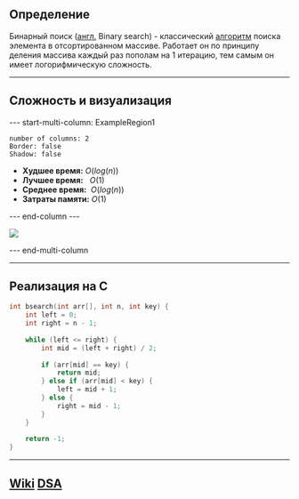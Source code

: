 ## Определение
Бинарный поиск ([англ.](https://ru.wikipedia.org/wiki/%D0%90%D0%BD%D0%B3%D0%BB%D0%B8%D0%B9%D1%81%D0%BA%D0%B8%D0%B9_%D1%8F%D0%B7%D1%8B%D0%BA "Английский язык") Binary search) - классический [алгоритм](Алгоритм) поиска элемента в отсортированном массиве. Работает он по принципу деления массива каждый раз пополам на 1 итерацию, тем самым он имеет логорифмическую сложность.

---
## Сложность и визуализация
--- start-multi-column: ExampleRegion1  
```column-settings  
number of columns: 2  
Border: false
Shadow: false
```

- **Худшее время:** $O(log(n))$
- **Лучшее время:**   $O(1)$
- **Среднее время:**  $O(log(n))$
- **Затраты памяти:** $O(1)$

--- end-column ---

![](bsearch.gif)

--- end-multi-column

---
## Реализация на C
```c
int bsearch(int arr[], int n, int key) {
	int left = 0;
	int right = n - 1;
	
	while (left <= right) {
		int mid = (left + right) / 2;
		
		if (arr[mid] == key) {
			return mid;
		} else if (arr[mid] < key) {
			left = mid + 1;
		} else {
			right = mid - 1;
		}
	}
	
	return -1;
}
```

---
## [Wiki](https://ru.wikipedia.org/wiki/Двоичный_поиск) [DSA](https://www.w3schools.com/dsa/dsa_algo_binarysearch.php)